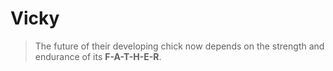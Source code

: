 # Vicky

> The future of their developing chick now depends on the strength and endurance of its **F-A-T-H-E-R**.



